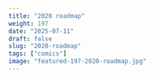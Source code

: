 ```yaml
---
title: "2020 roadmap"
weight: 197
date: "2025-07-11"
draft: false
slug: "2020-roadmap"
tags: ["comics"]
image: "featured-197-2020-roadmap.jpg"
---
```

